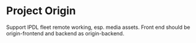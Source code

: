 Project Origin
==============

Support IPDL fleet remote working, esp. media assets. Front end should be origin-frontend and backend as origin-backend.